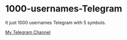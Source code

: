 # 1000-usernames-Telegram

It just 1000 usernames Telegram with 5 symbols.

[My Telegram Channel](https://t.me/yrmzr/3)
